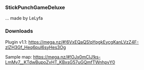 ### StickPunchGameDeluxe ###
 
 ... made by LeLyfa


### Downloads ###

Plugin v1.1: https://mega.nz/#!6VxEQaQS!pYpgkEycgKanLVzZ4F-zlZH3Gf_Heq6pul6syHes3Og

Sample map: https://mega.nz/#!OJx0mCIJ!ks-LmMv7__KTdwBupoZvHT_KBxsG57uGQmfTWnhpvY0
